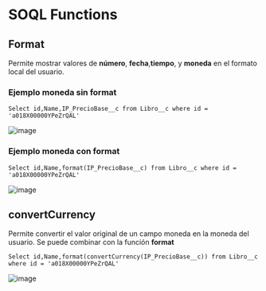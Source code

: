 # SOQL Functions

## Format 

Permite mostrar valores de **número**, **fecha**,**tiempo**, y **moneda** en el formato local del usuario.

### Ejemplo moneda sin format

```Apex
Select id,Name,IP_PrecioBase__c from Libro__c where id = 'a018X00000YPeZrQAL'
```
![image](https://user-images.githubusercontent.com/100179095/192174422-d6a3f4e9-7cac-4875-ba76-3285e58f94f6.png)

### Ejemplo moneda con format

```Apex
Select id,Name,format(IP_PrecioBase__c) from Libro__c where id = 'a018X00000YPeZrQAL'
```

![image](https://user-images.githubusercontent.com/100179095/192174456-706cf5f6-7170-4656-88c3-88553fea48b0.png)

## convertCurrency

Permite convertir el valor original de un campo moneda en la moneda del usuario. Se puede combinar con la función **format**

```Apex
Select id,Name,format(convertCurrency(IP_PrecioBase__c)) from Libro__c where id = 'a018X00000YPeZrQAL'
```
![image](https://user-images.githubusercontent.com/100179095/192174563-482b0d3f-0a89-4e5f-999e-035ee0fb46b9.png)


